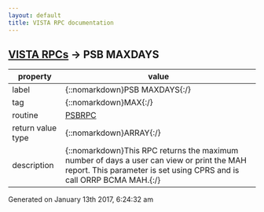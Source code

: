 ```yaml
---
layout: default
title: VISTA RPC documentation
---
```




## [VISTA RPCs](TableOfContent.md) &#8594; PSB MAXDAYS 

 property | value 
--- | --- 
 label | {::nomarkdown}PSB MAXDAYS{:/}
 tag | {::nomarkdown}MAX{:/}
 routine | [PSBRPC](http://code.osehra.org/dox/Routine_PSBRPC_source.html)
 return value type | {::nomarkdown}ARRAY{:/}
 description | {::nomarkdown}This RPC returns the maximum number of days a user can view or print the MAH report. This parameter is set using CPRS and is call ORRP BCMA MAH.{:/}




 Generated on January 13th 2017, 6:24:32 am